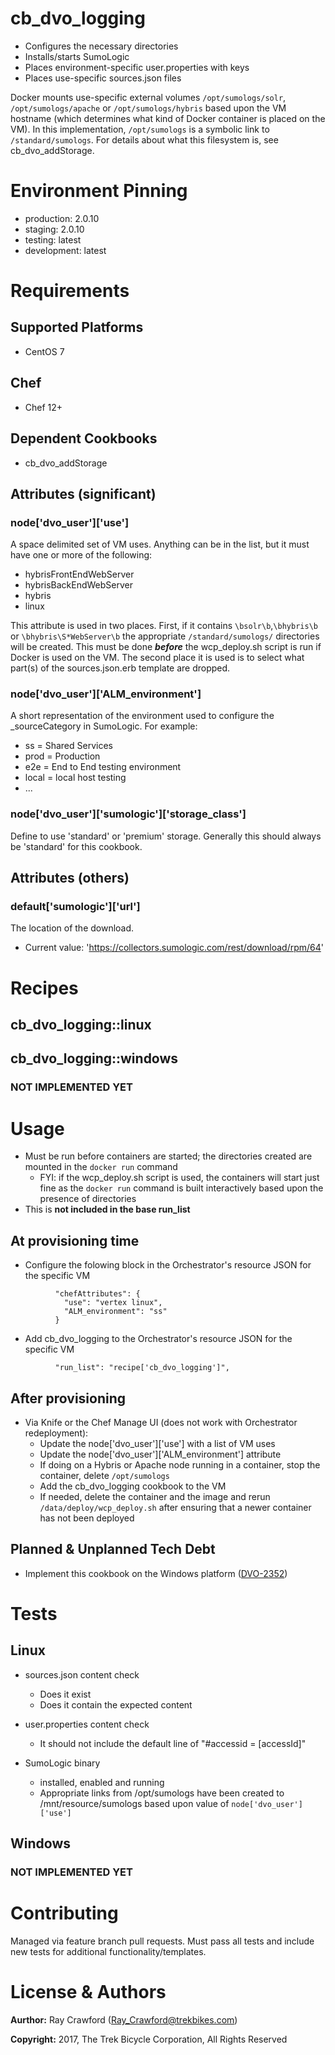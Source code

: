 # cb_dvo_logging

* Configures the necessary directories
* Installs/starts SumoLogic
* Places environment-specific user.properties with keys
* Places use-specific sources.json files

Docker mounts use-specific external volumes `/opt/sumologs/solr`, `/opt/sumologs/apache` or `/opt/sumologs/hybris` based upon the VM hostname (which determines what kind of Docker container is placed on the VM).  In this implementation, `/opt/sumologs` is a symbolic link to `/standard/sumologs`.  For details about what this filesystem is, see cb_dvo_addStorage.

# Environment Pinning

* production: 2.0.10
* staging: 2.0.10
* testing: latest
* development: latest

# Requirements

## Supported Platforms

* CentOS 7

## Chef

* Chef 12+

## Dependent Cookbooks

* cb_dvo_addStorage

## Attributes (significant)

### node['dvo_user']['use']

A space delimited set of VM uses.  Anything can be in the list, but it must have one or more of the following:
* hybrisFrontEndWebServer
* hybrisBackEndWebServer
* hybris
* linux

This attribute is used in two places.  First, if it contains `\bsolr\b`,`\bhybris\b` or `\bhybris\S*WebServer\b` the appropriate `/standard/sumologs/` directories will be created.  This must be done ***before*** the wcp_deploy.sh script is run if Docker is used on the VM.  The second place it is used is to select what part(s) of the sources.json.erb template are dropped.

### node['dvo_user']['ALM_environment']

A short representation of the environment used to configure the _sourceCategory in SumoLogic.  For example:

* ss = Shared Services
* prod = Production
* e2e = End to End testing environment
* local = local host testing
* ...

### node['dvo_user']['sumologic']['storage_class']

Define to use 'standard' or 'premium' storage. Generally this should always be 'standard' for this cookbook.

## Attributes (others)

### default['sumologic']['url']

The location of the download.

* Current value: 'https://collectors.sumologic.com/rest/download/rpm/64'

# Recipes

## cb_dvo_logging::linux

## cb_dvo_logging::windows
### NOT IMPLEMENTED YET

# Usage

* Must be run before containers are started; the directories created are mounted in the `docker run` command
  * FYI: if the wcp_deploy.sh script is used, the containers will start just fine as the `docker run` command is built interactively based upon the presence of directories
* This is **not included in the base run_list**

## At provisioning time
* Configure the folowing block in the Orchestrator's resource JSON for the specific VM 

```
          "chefAttributes": {
            "use": "vertex linux",
            "ALM_environment": "ss"
          }          

```
* Add cb_dvo_logging to the Orchestrator's resource JSON for the specific VM

```
          "run_list": "recipe['cb_dvo_logging']",
```

## After provisioning

* Via Knife or the Chef Manage UI (does not work with Orchestrator redeployment):
  * Update the node['dvo_user']['use'] with a list of VM uses
  * Update the node['dvo_user']['ALM_environment'] attribute
  * If doing on a Hybris or Apache node running in a container, stop the container, delete `/opt/sumologs`
  * Add the cb_dvo_logging cookbook to the VM
  * If needed, delete the container and the image and rerun `/data/deploy/wcp_deploy.sh` after ensuring that a newer container has not been deployed

## Planned & Unplanned Tech Debt

* Implement this cookbook on the Windows platform ([DVO-2352](https://trekbikes.atlassian.net/browse/DVO-2352))

# Tests

## Linux

* sources.json content check
  * Does it exist
  * Does it contain the expected content

* user.properties content check
  * It should not include the default line of "#accessid = [accessId]"

* SumoLogic binary
  * installed, enabled and running
  * Appropriate links from /opt/sumologs have been created to /mnt/resource/sumologs based upon value of `node['dvo_user']['use']`

## Windows
### NOT IMPLEMENTED YET

# Contributing

Managed via feature branch pull requests.  Must pass all tests and include new tests for additional functionality/templates.

# License & Authors

**Aurthor:** Ray Crawford (Ray_Crawford@trekbikes.com)

**Copyright:** 2017, The Trek Bicycle Corporation, All Rights Reserved
